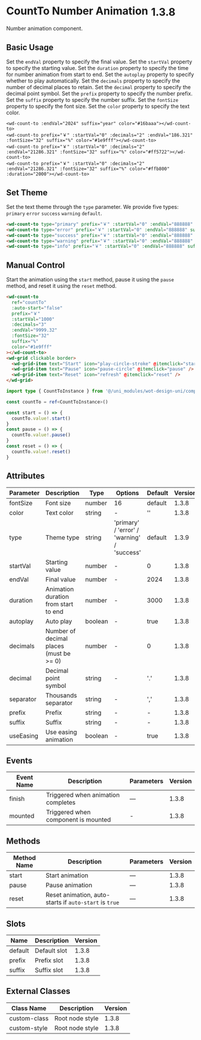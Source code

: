 # CountTo Number Animation<el-tag text style="vertical-align: middle;margin-left:8px;" effect="plain">1.3.8</el-tag>

Number animation component.

## Basic Usage

Set the `endVal` property to specify the final value.
Set the `startVal` property to specify the starting value.
Set the `duration` property to specify the time for number animation from start to end.
Set the `autoplay` property to specify whether to play automatically.
Set the `decimals` property to specify the number of decimal places to retain.
Set the `decimal` property to specify the decimal point symbol.
Set the `prefix` property to specify the number prefix.
Set the `suffix` property to specify the number suffix.
Set the `fontSize` property to specify the font size.
Set the `color` property to specify the text color.

```vue
<wd-count-to :endVal="2024" suffix="year" color="#16baaa"></wd-count-to>
<wd-count-to prefix="￥" :startVal="0" :decimals="2" :endVal="186.321" :fontSize="32" suffix="%" color="#1e9fff"></wd-count-to>
<wd-count-to prefix="￥" :startVal="0" :decimals="2" :endVal="21286.321" :fontSize="32" suffix="%" color="#ff5722"></wd-count-to>
<wd-count-to prefix="￥" :startVal="0" :decimals="2" :endVal="21286.321" :fontSize="32" suffix="%" color="#ffb800" :duration="2000"></wd-count-to>
```

## Set Theme

Set the text theme through the <code>type</code> parameter. We provide five types: <code>primary</code> <code>error</code> <code>success</code> <code>warning</code> <code>default</code>.

```html
<wd-count-to type="primary" prefix="￥" :startVal="0" :endVal="888888" suffix="%"></wd-count-to>
<wd-count-to type="error" prefix="￥" :startVal="0" :endVal="888888" suffix="%"></wd-count-to>
<wd-count-to type="success" prefix="￥" :startVal="0" :endVal="888888" suffix="%"></wd-count-to>
<wd-count-to type="warning" prefix="￥" :startVal="0" :endVal="888888" suffix="%"></wd-count-to>
<wd-count-to type="info" prefix="￥" :startVal="0" :endVal="888888" suffix="%"></wd-count-to>
```

## Manual Control

Start the animation using the `start` method, pause it using the `pause` method, and reset it using the `reset` method.

```html
<wd-count-to
  ref="countTo"
  :auto-start="false"
  prefix="￥"
  :startVal="1000"
  :decimals="3"
  :endVal="9999.32"
  :fontSize="32"
  suffix="%"
  color="#1e9fff"
></wd-count-to>
<wd-grid clickable border>
  <wd-grid-item text="Start" icon="play-circle-stroke" @itemclick="start" />
  <wd-grid-item text="Pause" icon="pause-circle" @itemclick="pause" />
  <wd-grid-item text="Reset" icon="refresh" @itemclick="reset" />
</wd-grid>
```

```ts
import type { CountToInstance } from '@/uni_modules/wot-design-uni/components/wd-count-to/types'

const countTo = ref<CountToInstance>()

const start = () => {
  countTo.value!.start()
}
const pause = () => {
  countTo.value!.pause()
}
const reset = () => {
  countTo.value!.reset()
}
```

## Attributes

| Parameter  | Description                                   | Type    | Options                                      | Default | Version |
| ---------- | --------------------------------------------- | ------- | -------------------------------------------- | ------- | ------- |
| fontSize   | Font size                                     | number  | 16                                           | default | 1.3.8   |
| color      | Text color                                    | string  | -                                            | ''      | 1.3.8   |
| type       | Theme type                                    | string  | 'primary' / 'error' / 'warning' / 'success'  | default | 1.3.9   |
| startVal   | Starting value                                | number  | -                                            | 0       | 1.3.8   |
| endVal     | Final value                                   | number  | -                                            | 2024    | 1.3.8   |
| duration   | Animation duration from start to end          | number  | -                                            | 3000    | 1.3.8   |
| autoplay   | Auto play                                     | boolean | -                                            | true    | 1.3.8   |
| decimals   | Number of decimal places (must be >= 0)       | number  | -                                            | 0       | 1.3.8   |
| decimal    | Decimal point symbol                          | string  | -                                            | '.'     | 1.3.8   |
| separator  | Thousands separator                           | string  | -                                            | ','     | 1.3.8   |
| prefix     | Prefix                                        | string  | -                                            | -       | 1.3.8   |
| suffix     | Suffix                                        | string  | -                                            | -       | 1.3.8   |
| useEasing  | Use easing animation                          | boolean | -                                            | true    | 1.3.8   |

## Events

| Event Name | Description                           | Parameters | Version |
| ---------- | ------------------------------------- | ---------- | ------- |
| finish     | Triggered when animation completes    | —          | 1.3.8   |
| mounted    | Triggered when component is mounted   | -          | 1.3.8   |

## Methods

| Method Name | Description                                                      | Parameters | Version |
| ----------- | ---------------------------------------------------------------- | ---------- | ------- |
| start       | Start animation                                                  | —          | 1.3.8   |
| pause       | Pause animation                                                  | —          | 1.3.8   |
| reset       | Reset animation, auto-starts if `auto-start` is `true`           | —          | 1.3.8   |

## Slots

| Name    | Description    | Version |
| ------- | -------------- | ------- |
| default | Default slot   | 1.3.8   |
| prefix  | Prefix slot    | 1.3.8   |
| suffix  | Suffix slot    | 1.3.8   |

## External Classes

| Class Name    | Description      | Version |
| ------------- | ---------------- | ------- |
| custom-class  | Root node style  | 1.3.8   |
| custom-style  | Root node style  | 1.3.8   |